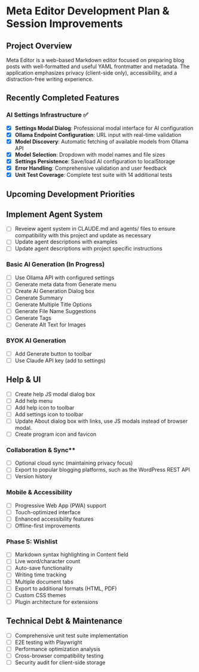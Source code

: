 # Meta Editor Development Plan & Session Improvements

## Project Overview

Meta Editor is a web-based Markdown editor focused on preparing blog posts with well-formatted and useful YAML frontmatter and metadata. The application emphasizes privacy (client-side only), accessibility, and a distraction-free writing experience.

## Recently Completed Features

### AI Settings Infrastructure ✅

- [x] **Settings Modal Dialog**: Professional modal interface for AI configuration
- [x] **Ollama Endpoint Configuration**: URL input with real-time validation
- [x] **Model Discovery**: Automatic fetching of available models from Ollama API
- [x] **Model Selection**: Dropdown with model names and file sizes
- [x] **Settings Persistence**: Save/load AI configuration to localStorage
- [x] **Error Handling**: Comprehensive validation and user feedback
- [x] **Unit Test Coverage**: Complete test suite with 14 additional tests

## Upcoming Development Priorities

## Implement Agent System

- [ ] Reveiew agent system in CLAUDE.md and agents/ files to ensure compatibility with this project and update as necessary
- [ ] Update agent descriptions with examples
- [ ] Update agent descriptions with project specific instructions

### Basic AI Generation (In Progress)

- [ ] Use Ollama API with configured settings
- [ ] Generate meta data from Generate menu
- [ ] Create AI Generation Dialog box
- [ ] Generate Summary
- [ ] Generate Multiple Title Options
- [ ] Generate File Name Suggestions
- [ ] Generate Tags
- [ ] Generate Alt Text for Images

### BYOK AI Generation

- [ ] Add Generate button to toolbar
- [ ] Use Claude API key (add to settings)

## Help & UI

- [ ] Create help JS modal dialog box
- [ ] Add help menu
- [ ] Add help icon to toolbar
- [ ] Add settings icon to toolbar
- [ ] Update About dialog box with links, use JS modals instead of browser modal.
- [ ] Create program icon and favicon

### Collaboration & Sync**

- [ ] Optional cloud sync (maintaining privacy focus)
- [ ] Export to popular blogging platforms, such as the WordPress REST API
- [ ] Version history

### Mobile & Accessibility

- [ ] Progressive Web App (PWA) support
- [ ] Touch-optimized interface
- [ ] Enhanced accessibility features
- [ ] Offline-first improvements

### Phase 5: Wishlist

- [ ] Markdown syntax highlighting in Content field
- [ ] Live word/character count
- [ ] Auto-save functionality
- [ ] Writing time tracking
- [ ] Multiple document tabs
- [ ] Export to additional formats (HTML, PDF)
- [ ] Custom CSS themes
- [ ] Plugin architecture for extensions

## Technical Debt & Maintenance

- [ ] Comprehensive unit test suite implementation
- [ ] E2E testing with Playwright
- [ ] Performance optimization analysis
- [ ] Cross-browser compatibility testing
- [ ] Security audit for client-side storage
